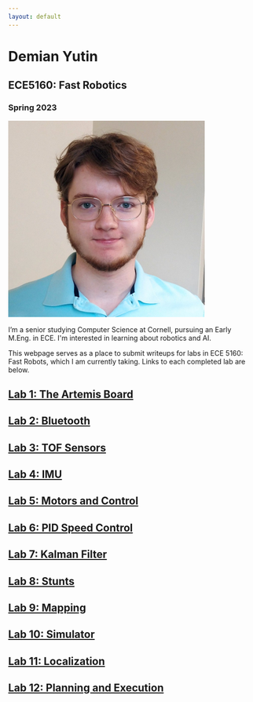 ```yaml
---
layout: default
---
```


# Demian Yutin

## ECE5160: Fast Robotics
### Spring 2023

<img src="img/demian_yutin_photo.jpg" width="400">

I’m a senior studying Computer Science at Cornell, pursuing an Early M.Eng. in 
ECE. I'm interested in learning about robotics and AI.

This webpage serves as a place to submit writeups for labs in ECE 5160: Fast 
Robots, which I am currently taking. Links to each completed lab are below.

## [Lab 1: The Artemis Board](labs/Lab-1)
## [Lab 2: Bluetooth](labs/Lab-2)
## [Lab 3: TOF Sensors](labs/Lab-3)
## [Lab 4: IMU](labs/Lab-4)
## [Lab 5: Motors and Control](labs/Lab-5)
## [Lab 6: PID Speed Control](labs/Lab-6)
## [Lab 7: Kalman Filter](labs/Lab-7)
## [Lab 8: Stunts](labs/Lab-8)
## [Lab 9: Mapping](labs/Lab-9)
## [Lab 10: Simulator](labs/Lab-10)
## [Lab 11: Localization](labs/Lab-11)
## [Lab 12: Planning and Execution](labs/Lab-12)